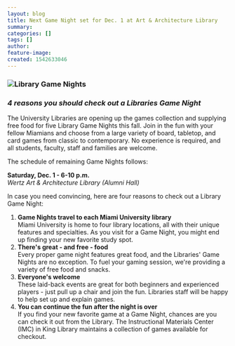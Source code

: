 ```yaml
---
layout: blog
title: Next Game Night set for Dec. 1 at Art & Architecture Library
summary:
categories: []
tags: []
author:
feature-image:
created: 1542633046
---
```

### ![Library Game Nights](/images/post-images/18_08_Game-Nights_Web-Header.jpg)

### _4 reasons you should check out a Libraries Game Night_

The University Libraries are opening up the games collection and supplying free food for five Library Game Nights this fall. Join in the fun with your fellow Miamians and choose from a large variety of board, tabletop, and card games from classic to contemporary. No experience is required, and all students, faculty, staff and families are welcome.

The schedule of remaining Game Nights follows:

**Saturday, Dec. 1 - 6-10 p.m.**  
_Wertz Art & Architecture Library (Alumni Hall)_

In case you need convincing, here are four reasons to check out a Library Game Night:

1.  **Game Nights travel to each Miami University library**  
    Miami University is home to four library locations, all with their unique features and specialties. As you visit for a Game Night, you might end up finding your new favorite study spot.
2.  **There's great - and free - food**  
    Every proper game night features great food, and the Libraries' Game Nights are no exception. To fuel your gaming session, we're providing a variety of free food and snacks.
3.  **Everyone's welcome**  
    These laid-back events are great for both beginners and experienced players - just pull up a chair and join the fun. Libraries staff will be happy to help set up and explain games.
4.  **You can continue the fun after the night is over**  
    If you find your new favorite game at a Game Night, chances are you can check it out from the Library. The Instructional Materials Center (IMC) in King Library maintains a collection of games available for checkout.

